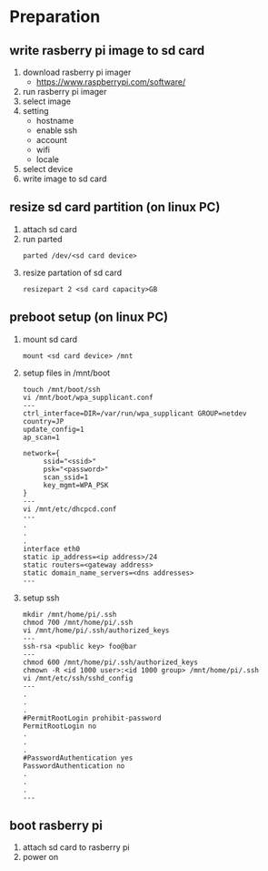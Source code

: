 # Preparation

## write rasberry pi image to sd card
1. download rasberry pi imager
   - https://www.raspberrypi.com/software/
1. run rasberry pi imager
1. select image
1. setting
   - hostname
   - enable ssh
   - account
   - wifi
   - locale
1. select device
1. write image to sd card

## resize sd card partition (on linux PC)
1. attach sd card
1. run parted
   ```
   parted /dev/<sd card device>
   ```
1. resize partation of sd card
   ```
   resizepart 2 <sd card capacity>GB
   ```
   
## preboot setup (on linux PC)
1. mount sd card
   ```
   mount <sd card device> /mnt
   ```
1. setup files in /mnt/boot
   ```
   touch /mnt/boot/ssh
   vi /mnt/boot/wpa_supplicant.conf
   ---
   ctrl_interface=DIR=/var/run/wpa_supplicant GROUP=netdev
   country=JP
   update_config=1
   ap_scan=1

   network={
        ssid="<ssid>"
        psk="<password>"
        scan_ssid=1 
        key_mgmt=WPA_PSK
   }
   ---
   vi /mnt/etc/dhcpcd.conf
   ---
   .
   .
   .
   interface eth0
   static ip_address=<ip address>/24
   static routers=<gateway address>
   static domain_name_servers=<dns addresses>
   ---
   ```
1. setup ssh
   ```
   mkdir /mnt/home/pi/.ssh
   chmod 700 /mnt/home/pi/.ssh
   vi /mnt/home/pi/.ssh/authorized_keys
   ---
   ssh-rsa <public key> foo@bar 
   ---
   chmod 600 /mnt/home/pi/.ssh/authorized_keys
   chmown -R <id 1000 user>:<id 1000 group> /mnt/home/pi/.ssh
   vi /mnt/etc/ssh/sshd_config
   ---
   .
   .
   .
   #PermitRootLogin prohibit-password
   PermitRootLogin no
   .
   .
   .
   #PasswordAuthentication yes
   PasswordAuthentication no
   .
   .
   .
   ---
   ``` 

## boot rasberry pi
1. attach sd card to rasberry pi 
1. power on

